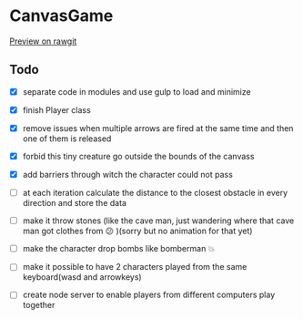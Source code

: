 # CanvasGame
[Preview on rawgit](https://rawgit.com/happyHooman/CanvasGame/master/app/index.html)

## Todo
- [x] separate code in modules and use gulp to load and minimize
- [x] finish Player class
- [x] remove issues when multiple arrows are fired at the same time and then one of them is released
- [x] forbid this tiny creature go outside the bounds of the canvass
- [x] add barriers through witch the character could not pass

- [ ] at each iteration calculate the distance to the closest obstacle in every direction and store the data

- [ ] make it throw stones (like the cave man, just wandering where that cave man got clothes from :confused: )(sorry but no animation for that yet)
- [ ] make the character drop bombs like bomberman :boom:

- [ ] make it possible to have 2 characters played from the same keyboard(wasd and arrowkeys)

- [ ] create node server to enable players from different computers play together
